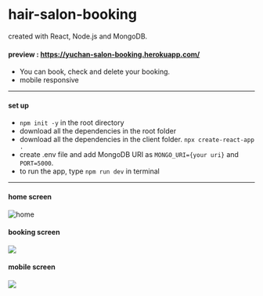 # hair-salon-booking

created with React, Node.js and MongoDB.

#### preview : https://yuchan-salon-booking.herokuapp.com/

- You can book, check and delete your booking.
- mobile responsive

___

#### set up
- `npm init -y` in the root directory
- download all the dependencies in the root folder
- download all the dependencies in the client folder. `npx create-react-app .`
- create .env file and add MongoDB URI as `MONGO_URI={your uri}` and `PORT=5000`.
- to run the app, type `npm run dev` in terminal

___

#### home screen

![home](https://i.imgur.com/4gwjK81m.jpg)

#### booking screen

![](https://i.imgur.com/T8HDpslm.jpg)

#### mobile screen

![](https://i.imgur.com/ss6T8vVm.jpg)
